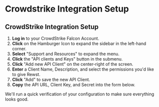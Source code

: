 # Crowdstrike Integration Setup

## CrowdStrike Integration Setup

1. **Log in** to your CrowdStrike Falcon Account.
2. **Click** on the Hamburger Icon to expand the sidebar in the left-hand corner.
3. **Select** "Support and Resources" to expand the menu.
4. **Click** the "API clients and Keys" button in the submenu.
5. **Click** "Add new API Client" on the center-right of the screen.
6. **Enter** a Client Name, Description, and select the permissions you'd like to give Rewst.
7. **Click** "Add" to save the new API Client.
8. **Copy** the API URL, Client Key, and Secret into the form below.

We'll run a quick verification of your configuration to make sure everything looks good.
